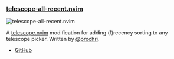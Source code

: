 <h3 id="telescope-all-recent.nvim">
  <a href="#telescope-all-recent.nvim">
    <span class="icon-text">
      <span class="icon">
        <i class="fa-solid fa-book"></i>
      </span>
    </span>
    <span>telescope-all-recent.nvim</span>
  </a>
</h3>

![telescope-all-recent.nvim](https://user-images.githubusercontent.com/38609485/210369490-98c0fecc-ad96-4efa-9360-55b012d70eb6.gif)

A [telescope.nvim](https://github.com/nvim-telescope/telescope.nvim) modification for adding (f)recency sorting to any
telescope picker. Written by [@prochri](https://github.com/prochri).

- [GitHub](https://github.com/prochri/telescope-all-recent.nvim)
